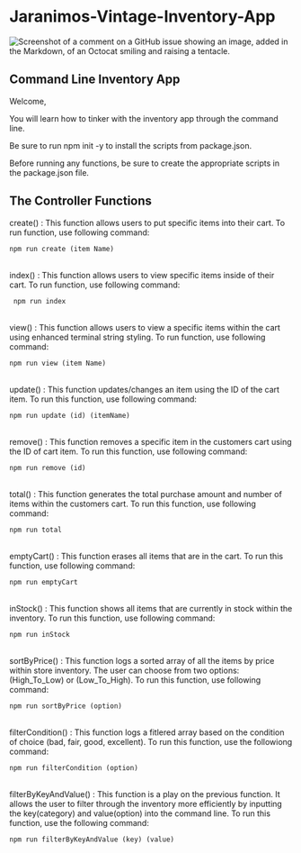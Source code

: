 # Jaranimos-Vintage-Inventory-App

 ![Screenshot of a comment on a GitHub issue showing an image, added in the Markdown, of an Octocat smiling and raising a tentacle.](https://www.majesticsignstudio.com/wp-content/uploads/2016/03/Vintage-Sign-Design.jpg)
 
 ## Command Line Inventory App 
Welcome,

You will learn how to tinker with the inventory app through the command line. 

Be sure to run npm init -y to install the scripts from package.json.

Before running any functions, be sure to create the appropriate scripts in the package.json file. 

## The Controller Functions                    

create() : This function allows users to put specific items into their cart. To run function, use following command:

 ``` npm run create (item Name) ```
 </br>
 </br>

index() : This function allows users to view specific items inside of their cart. To run function, use following command:

  ``` npm run index```  
  </br>
  

view() : This function allows users to view a specific items within the cart using enhanced terminal string styling. To run function, use following command: 

 ``` npm run view (item Name) ```     
 </br>

update() : This function updates/changes an item using the ID of the cart item. To run this function, use following command:

   ``` npm run update (id) (itemName) ```    
</br>

remove() : This function removes a specific item in the customers cart using the ID of cart item. To run this function, use following command:

  ``` npm run remove (id) ```           
 </br> 

total() : This function generates the total purchase amount and number of items within the customers cart. To run this function, use following command:

   ``` npm run total ```                  
  </br> 

emptyCart() : This function erases all items that are in the cart. To run this function, use following command:

   ``` npm run emptyCart ```     
  </br> 

inStock() : This function shows all items that are currently in stock within the inventory. To run this function, use following command: 

 ``` npm run inStock ```    
 </br>

sortByPrice() : This function logs a sorted array of all the items by price within store inventory. The user can choose from two options:(High_To_Low) or  (Low_To_High). To run this function, use following command: 

  ``` npm run sortByPrice (option) ```     
  </br>

filterCondition() : This function logs a fitlered array based on the condition of choice (bad, fair, good, excellent). To run this function, use the followiong command:

``` npm run filterCondition (option) ```    
</br>

filterByKeyAndValue() : This function is a play on the previous function. It allows the user to filter through the inventory more efficiently by inputting the key(category) and value(option) into the command line. To run this function, use the following command:

 ``` npm run filterByKeyAndValue (key) (value) ```           
